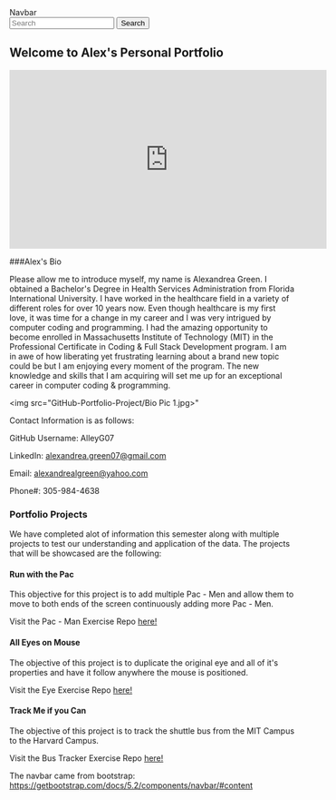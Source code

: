 <nav class="navbar bg-light">
  <div class="container-fluid">
    <a class="navbar-brand">Navbar</a>
    <form class="d-flex" role="search">
      <input class="form-control me-2" type="search" placeholder="Search" aria-label="Search">
      <button class="btn btn-outline-success" type="submit">Search</button>
    </form>
  </div>
</nav>

## Welcome to Alex's Personal Portfolio

<iframe width="560" height="315" src="https://www.youtube.com/embed/K_A8-799meQ" title="YouTube video player" frameborder="0" allow="accelerometer; autoplay; clipboard-write; encrypted-media; gyroscope; picture-in-picture" allowfullscreen></iframe>

###Alex's Bio

Please allow me to introduce myself, my name is Alexandrea Green. I obtained a Bachelor's Degree in Health Services Administration from Florida International University. I have worked in the healthcare field in a variety of different roles for over 10 years now. Even though healthcare is my first love, it was time for a change in my career and I was very intrigued by computer coding and programming. I had the amazing opportunity to become enrolled in Massachusetts Institute of Technology (MIT) in the Professional Certificate in Coding & Full Stack Development program. I am in awe of how liberating yet frustrating learning about a brand new topic could be but I am enjoying every moment of the program. The new knowledge and skills that I am acquiring will set me up for an exceptional career in computer coding & programming.

<img src="GitHub-Portfolio-Project/Bio Pic 1.jpg>"

Contact Information is as follows:

GitHub Username: AlleyG07
     
LinkedIn: alexandrea.green07@gmail.com
     
Email: alexandrealgreen@yahoo.com
     
Phone#: 305-984-4638

### Portfolio Projects

We have completed alot of information this semester along with multiple projects to test our understanding and application of the data. The projects that will be showcased are the following:

#### Run with the Pac

This objective for this project is to add multiple Pac - Men and allow them to move to both ends of the screen continuously adding more Pac - Men.

 Visit the Pac - Man Exercise Repo <a href="https://github.com/AlleyG07/Pac-Man-Alive-Repo" target="_blank">here!</a>
 
#### All Eyes on Mouse

The objective of this project is to duplicate the original eye and all of it's properties and have it follow anywhere the mouse is positioned.

Visit the Eye Exercise Repo <a href="https://github.com/AlleyG07/Eye-Exercise-Repo" target="_blank">here!</a>

#### Track Me if you Can

The objective of this project is to track the shuttle bus from the MIT Campus to the Harvard Campus.

Visit the Bus Tracker Exercise Repo <a href="https://github.com/AlleyG07/Real-Time-Bus-Tracker-Repo" target="_blank">here!</a>

The navbar came from bootstrap: https://getbootstrap.com/docs/5.2/components/navbar/#content

